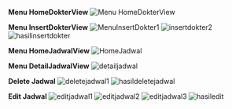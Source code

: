 **Menu HomeDokterView**
![Menu HomeDokterView](https://github.com/user-attachments/assets/a97db49a-5051-4657-947f-37ce038d21b3)

**Menu InsertDokterView**
![MenuInsertDokter1](https://github.com/user-attachments/assets/52ecaafb-6c79-40bd-ad8c-daa2cbe4212c)
![insertdokter2](https://github.com/user-attachments/assets/e2274b3a-4e14-41a9-8763-1a107c235c59)
![hasilinsertdokter](https://github.com/user-attachments/assets/6e4f8bab-5eff-4dad-a477-6be5c3a970f0)

**Menu HomeJadwalView**
![HomeJadwal](https://github.com/user-attachments/assets/ea5308fe-b9e6-4d96-8515-904e63b5c8f6)

**Menu DetailJadwalView**
![detailjadwal](https://github.com/user-attachments/assets/b86f8b39-63fc-45ae-8ef2-6da71b57b1f8)

**Delete Jadwal**
![deletejadwal1](https://github.com/user-attachments/assets/464058a0-ac33-4542-8ffe-b52b6a15e764)
![hasildeletejadwal](https://github.com/user-attachments/assets/fec213c8-4c52-429a-8367-729dba155726)

**Edit Jadwal**
![editjadwal1](https://github.com/user-attachments/assets/917affd0-e1e5-4374-92b0-53b4144da8e2)
![editjadwal2](https://github.com/user-attachments/assets/ccacf902-6948-401c-b5bd-b9d7c5e1d60e)
![editjadwal3](https://github.com/user-attachments/assets/6ac329b0-f6d8-475d-8c4e-a7ccc29c6bf7)
![hasiledit](https://github.com/user-attachments/assets/ccf4743b-dfe0-4f03-887e-7c5f51680a64)
